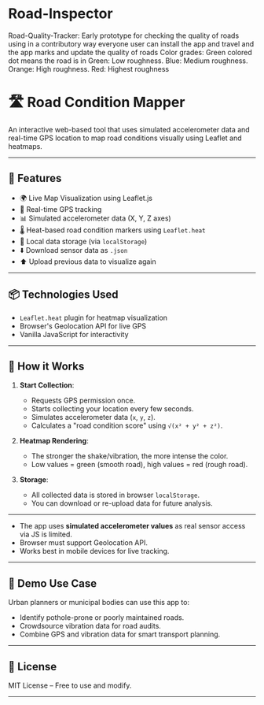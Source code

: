 # Road-Inspector
Road-Quality-Tracker: Early prototype for checking the quality of roads using in a contributory way everyone  user can install the app and travel and the app marks and update the quality of roads Color grades:  Green colored dot means the road is in Green: Low roughness. Blue: Medium roughness. Orange: High roughness. Red: Highest roughness

# 🛣️ Road Condition Mapper

An interactive web-based tool that uses simulated accelerometer data and real-time GPS location to map road conditions visually using Leaflet and heatmaps.

---

## 🚀 Features

- 🌍 Live Map Visualization using Leaflet.js
- 📍 Real-time GPS tracking
- 📊 Simulated accelerometer data (X, Y, Z axes)
- 🌡️ Heat-based road condition markers using `Leaflet.heat`
- 💾 Local data storage (via `localStorage`)
- ⬇️ Download sensor data as `.json`
- ⬆️ Upload previous data to visualize again

---

## 📦 Technologies Used

- `Leaflet.heat` plugin for heatmap visualization
- Browser's Geolocation API for live GPS
- Vanilla JavaScript for interactivity

---

## 🧠 How it Works

1. **Start Collection**:
   - Requests GPS permission once.
   - Starts collecting your location every few seconds.
   - Simulates accelerometer data (`x`, `y`, `z`).
   - Calculates a "road condition score" using `√(x² + y² + z²)`.

2. **Heatmap Rendering**:
   - The stronger the shake/vibration, the more intense the color.
   - Low values = green (smooth road), high values = red (rough road).

3. **Storage**:
   - All collected data is stored in browser `localStorage`.
   - You can download or re-upload data for future analysis.

---

- The app uses **simulated accelerometer values** as real sensor access via JS is limited.
- Browser must support Geolocation API.
- Works best in mobile devices for live tracking.

---

## 📍 Demo Use Case

Urban planners or municipal bodies can use this app to:
- Identify pothole-prone or poorly maintained roads.
- Crowdsource vibration data for road audits.
- Combine GPS and vibration data for smart transport planning.

---

## 📜 License

MIT License – Free to use and modify.

---


